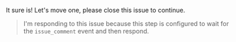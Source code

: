 It sure is! Let's move one, please close this issue to continue.

>I'm responding to this issue because this step is configured to wait for the `issue_comment` event and then respond.